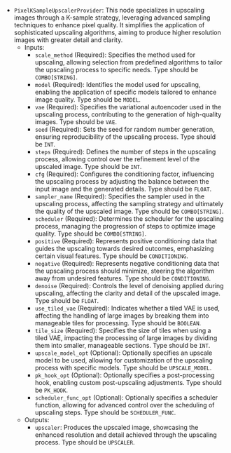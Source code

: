 - `PixelKSampleUpscalerProvider`: This node specializes in upscaling images through a K-sample strategy, leveraging advanced sampling techniques to enhance pixel quality. It simplifies the application of sophisticated upscaling algorithms, aiming to produce higher resolution images with greater detail and clarity.
    - Inputs:
        - `scale_method` (Required): Specifies the method used for upscaling, allowing selection from predefined algorithms to tailor the upscaling process to specific needs. Type should be `COMBO[STRING]`.
        - `model` (Required): Identifies the model used for upscaling, enabling the application of specific models tailored to enhance image quality. Type should be `MODEL`.
        - `vae` (Required): Specifies the variational autoencoder used in the upscaling process, contributing to the generation of high-quality images. Type should be `VAE`.
        - `seed` (Required): Sets the seed for random number generation, ensuring reproducibility of the upscaling process. Type should be `INT`.
        - `steps` (Required): Defines the number of steps in the upscaling process, allowing control over the refinement level of the upscaled image. Type should be `INT`.
        - `cfg` (Required): Configures the conditioning factor, influencing the upscaling process by adjusting the balance between the input image and the generated details. Type should be `FLOAT`.
        - `sampler_name` (Required): Specifies the sampler used in the upscaling process, affecting the sampling strategy and ultimately the quality of the upscaled image. Type should be `COMBO[STRING]`.
        - `scheduler` (Required): Determines the scheduler for the upscaling process, managing the progression of steps to optimize image quality. Type should be `COMBO[STRING]`.
        - `positive` (Required): Represents positive conditioning data that guides the upscaling towards desired outcomes, emphasizing certain visual features. Type should be `CONDITIONING`.
        - `negative` (Required): Represents negative conditioning data that the upscaling process should minimize, steering the algorithm away from undesired features. Type should be `CONDITIONING`.
        - `denoise` (Required): Controls the level of denoising applied during upscaling, affecting the clarity and detail of the upscaled image. Type should be `FLOAT`.
        - `use_tiled_vae` (Required): Indicates whether a tiled VAE is used, affecting the handling of large images by breaking them into manageable tiles for processing. Type should be `BOOLEAN`.
        - `tile_size` (Required): Specifies the size of tiles when using a tiled VAE, impacting the processing of large images by dividing them into smaller, manageable sections. Type should be `INT`.
        - `upscale_model_opt` (Optional): Optionally specifies an upscale model to be used, allowing for customization of the upscaling process with specific models. Type should be `UPSCALE_MODEL`.
        - `pk_hook_opt` (Optional): Optionally specifies a post-processing hook, enabling custom post-upscaling adjustments. Type should be `PK_HOOK`.
        - `scheduler_func_opt` (Optional): Optionally specifies a scheduler function, allowing for advanced control over the scheduling of upscaling steps. Type should be `SCHEDULER_FUNC`.
    - Outputs:
        - `upscaler`: Produces the upscaled image, showcasing the enhanced resolution and detail achieved through the upscaling process. Type should be `UPSCALER`.
